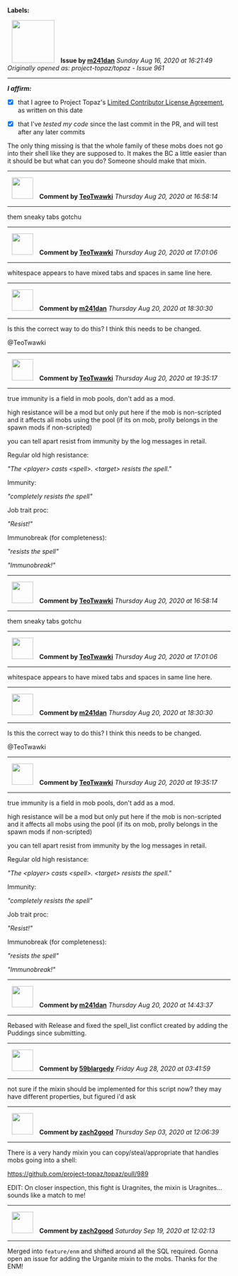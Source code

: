 **Labels:**



<a href="https://github.com/m241dan"><img src="https://avatars3.githubusercontent.com/u/3581401?v=4" width="96" height="96" hspace="10"></img></a> **Issue by [m241dan](https://github.com/m241dan)**
_Sunday Aug 16, 2020 at 16:21:49_
_Originally opened as: project-topaz/topaz - Issue 961_

----

<!-- place 'x' mark between square [] brackets to affirm: -->
**_I affirm:_**
- [x] that I agree to Project Topaz's [Limited Contributor License Agreement](http://project-topaz.com/blob/release/CONTRIBUTOR_AGREEMENT.md), as written on this date
- [x] that I've _tested my code_ since the last commit in the PR, and will test after any later commits

The only thing missing is that the whole family of these mobs does not go into their shell like they are supposed to. It makes the BC a little easier than it should be but what can you do? Someone should make that mixin.



----
<a href="https://github.com/TeoTwawki"><img src="https://avatars0.githubusercontent.com/u/6871475?v=4" width="48" height="48" hspace="10"></img></a> **Comment by [TeoTwawki](https://github.com/TeoTwawki)**
_Thursday Aug 20, 2020 at 16:58:14_

----

them sneaky tabs gotchu


----
<a href="https://github.com/TeoTwawki"><img src="https://avatars0.githubusercontent.com/u/6871475?v=4" width="48" height="48" hspace="10"></img></a> **Comment by [TeoTwawki](https://github.com/TeoTwawki)**
_Thursday Aug 20, 2020 at 17:01:06_

----

whitespace appears to have mixed tabs and spaces in same line here.


----
<a href="https://github.com/m241dan"><img src="https://avatars3.githubusercontent.com/u/3581401?v=4" width="48" height="48" hspace="10"></img></a> **Comment by [m241dan](https://github.com/m241dan)**
_Thursday Aug 20, 2020 at 18:30:30_

----

Is this the correct way to do this? I think this needs to be changed.
@TeoTwawki 


----
<a href="https://github.com/TeoTwawki"><img src="https://avatars0.githubusercontent.com/u/6871475?v=4" width="48" height="48" hspace="10"></img></a> **Comment by [TeoTwawki](https://github.com/TeoTwawki)**
_Thursday Aug 20, 2020 at 19:35:17_

----

true immunity is a field in mob pools, don't add as a mod.

high resistance will be a mod but only put here if the mob is non-scripted and it affects all mobs using the pool (if its on mob, prolly belongs in the spawn mods if non-scripted)

you can tell apart resist from immunity by the log messages in retail. 

Regular old high resistance:
_"The \<player\> casts \<spell\>. \<target\> resists the spell."_

Immunity:
_"completely resists the spell"_

Job trait proc:
_"Resist!"_

Immunobreak (for completeness):
_"resists the spell"_
_"Immunobreak!"_


----
<a href="https://github.com/TeoTwawki"><img src="https://avatars0.githubusercontent.com/u/6871475?v=4" width="48" height="48" hspace="10"></img></a> **Comment by [TeoTwawki](https://github.com/TeoTwawki)**
_Thursday Aug 20, 2020 at 16:58:14_

----

them sneaky tabs gotchu


----
<a href="https://github.com/TeoTwawki"><img src="https://avatars0.githubusercontent.com/u/6871475?v=4" width="48" height="48" hspace="10"></img></a> **Comment by [TeoTwawki](https://github.com/TeoTwawki)**
_Thursday Aug 20, 2020 at 17:01:06_

----

whitespace appears to have mixed tabs and spaces in same line here.


----
<a href="https://github.com/m241dan"><img src="https://avatars3.githubusercontent.com/u/3581401?v=4" width="48" height="48" hspace="10"></img></a> **Comment by [m241dan](https://github.com/m241dan)**
_Thursday Aug 20, 2020 at 18:30:30_

----

Is this the correct way to do this? I think this needs to be changed.
@TeoTwawki 


----
<a href="https://github.com/TeoTwawki"><img src="https://avatars0.githubusercontent.com/u/6871475?v=4" width="48" height="48" hspace="10"></img></a> **Comment by [TeoTwawki](https://github.com/TeoTwawki)**
_Thursday Aug 20, 2020 at 19:35:17_

----

true immunity is a field in mob pools, don't add as a mod.

high resistance will be a mod but only put here if the mob is non-scripted and it affects all mobs using the pool (if its on mob, prolly belongs in the spawn mods if non-scripted)

you can tell apart resist from immunity by the log messages in retail. 

Regular old high resistance:
_"The \<player\> casts \<spell\>. \<target\> resists the spell."_

Immunity:
_"completely resists the spell"_

Job trait proc:
_"Resist!"_

Immunobreak (for completeness):
_"resists the spell"_
_"Immunobreak!"_


----
<a href="https://github.com/m241dan"><img src="https://avatars3.githubusercontent.com/u/3581401?v=4" width="48" height="48" hspace="10"></img></a> **Comment by [m241dan](https://github.com/m241dan)**
_Thursday Aug 20, 2020 at 14:43:37_

----

Rebased with Release and fixed the spell_list conflict created by adding the Puddings since submitting.


----
<a href="https://github.com/59blargedy"><img src="https://avatars0.githubusercontent.com/u/52636208?v=4" width="48" height="48" hspace="10"></img></a> **Comment by [59blargedy](https://github.com/59blargedy)**
_Friday Aug 28, 2020 at 03:41:59_

----

not sure if the mixin should be implemented for this script now? they may have different properties, but figured i'd ask


----
<a href="https://github.com/zach2good"><img src="https://avatars3.githubusercontent.com/u/1389729?v=4" width="48" height="48" hspace="10"></img></a> **Comment by [zach2good](https://github.com/zach2good)**
_Thursday Sep 03, 2020 at 12:06:39_

----

There is a very handy mixin you can copy/steal/appropriate that handles mobs going into a shell:
https://github.com/project-topaz/topaz/pull/989

EDIT: On closer inspection, this fight is Uragnites, the mixin is Uragnites... sounds like a match to me!


----
<a href="https://github.com/zach2good"><img src="https://avatars3.githubusercontent.com/u/1389729?v=4" width="48" height="48" hspace="10"></img></a> **Comment by [zach2good](https://github.com/zach2good)**
_Saturday Sep 19, 2020 at 12:02:13_

----

Merged into `feature/enm` and shifted around all the SQL required. Gonna open an issue for adding the Urganite mixin to the mobs. Thanks for the ENM!
